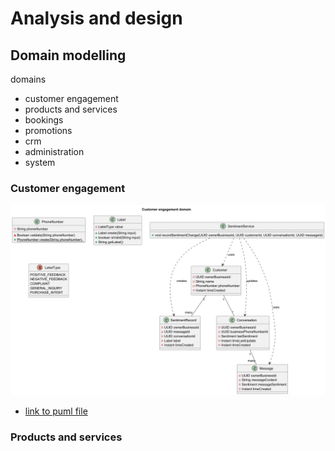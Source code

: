 # Analysis and design

## Domain modelling

domains
- customer engagement
- products and services
- bookings
- promotions
- crm
- administration
- system


### Customer engagement

![diagram](uml/domain_modelling/images/customer_engagement_domain.png)
- [link to puml file](uml/domain_modelling/customer_engagement.puml)


### Products and services